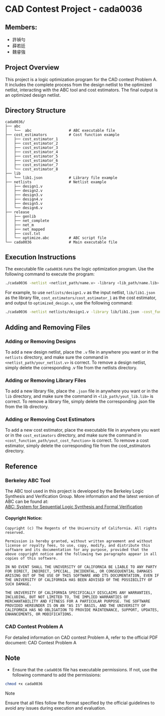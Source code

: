 # CAD Contest Project - cada0036

## Members: 
- 許禎勻
- 薛若廷
- 魏睿強

## Project Overview
This project is a logic optimization program for the CAD contest Problem A. It includes the complete process from the design netlist to the optimized netlist, interacting with the ABC tool and cost estimators. The final output is an optimized design netlist.

## Directory Structure
```plaintext
cada0036/
├── abc
│   └──  abc                 # ABC executable file
├── cost_estimators          # Cost function example
│   ├── cost_estimator_1     
│   ├── cost_estimator_2     
│   ├── cost_estimator_3     
│   ├── cost_estimator_4     
│   ├── cost_estimator_5     
│   ├── cost_estimator_6     
│   ├── cost_estimator_7     
│   └── cost_estimator_8     
├── lib
│   └── lib1.json            # Library file example
├── netlists                 # Netlist example
│   ├── design1.v   
│   ├── design2.v   
│   ├── design3.v   
│   ├── design4.v   
│   ├── design5.v   
│   └── design6.v   
├── release
│   ├── genlib
│   ├── net_complete
│   ├── net_m
│   ├── net_mapped
│   ├── cost.txt
│   └── optimize.abc         # ABC script file
└── cada0036                 # Main executable file
```

## Execution Instructions
The executable file `cada0036` runs the logic optimization program. Use the following command to execute the program:
```bash
./cada0036 -netlist <netlist_path/name.v> -library <lib_path/name.lib> -cost_function <cost_function_path/name> -output <output_path/name.v>
```
For example, to use `netlists/design1.v` as the input netlist, `lib/lib1.json` as the library file, `cost_estimators/cost_estimator_1` as the cost estimator, and output to `optimized_design.v`, use the following command:
```bash
./cada0036 -netlist netlists/design1.v -library lib/lib1.json -cost_function cost_estimators/cost_estimator_1 -output optimized_design.v
```
## Adding and Removing Files

### Adding or Removing Designs
To add a new design netlist, place the `.v` file in anywhere you want or in the `netlists` directory, and make sure the command in `<netlist_path/your_netlist.v>` is correct.
To remove a design netlist, simply delete the corresponding .v file from the netlists directory.

### Adding or Removing Library Files
To add a new library file, place the `.json` file in anywhere you want or in the `lib` directory, and make sure the command in `<lib_path/yout_lib.lib>` is correct.
To remove a library file, simply delete the corresponding .json file from the lib directory.

### Adding or Removing Cost Estimators
To add a new cost estimator, place the executable file in anywhere you want or in the `cost_estimators` directory, and make sure the command in `<cost_function_path/yout_cost_function>` is correct.
To remove a cost estimator, simply delete the corresponding file from the cost_estimators directory.

## Reference

### Berkeley ABC Tool
The ABC tool used in this project is developed by the Berkeley Logic Synthesis and Verification Group. More information and the latest version of ABC can be found at:\
[ABC: System for Sequential Logic Synthesis and Formal Verification](https://people.eecs.berkeley.edu/~alanmi/abc/)
#### Copyright Notice:
```
Copyright (c) The Regents of the University of California. All rights reserved.

Permission is hereby granted, without written agreement and without license or royalty fees, to use, copy, modify, and distribute this software and its documentation for any purpose, provided that the above copyright notice and the following two paragraphs appear in all copies of this software.

IN NO EVENT SHALL THE UNIVERSITY OF CALIFORNIA BE LIABLE TO ANY PARTY FOR DIRECT, INDIRECT, SPECIAL, INCIDENTAL, OR CONSEQUENTIAL DAMAGES ARISING OUT OF THE USE OF THIS SOFTWARE AND ITS DOCUMENTATION, EVEN IF THE UNIVERSITY OF CALIFORNIA HAS BEEN ADVISED OF THE POSSIBILITY OF SUCH DAMAGE.

THE UNIVERSITY OF CALIFORNIA SPECIFICALLY DISCLAIMS ANY WARRANTIES, INCLUDING, BUT NOT LIMITED TO, THE IMPLIED WARRANTIES OF MERCHANTABILITY AND FITNESS FOR A PARTICULAR PURPOSE. THE SOFTWARE PROVIDED HEREUNDER IS ON AN "AS IS" BASIS, AND THE UNIVERSITY OF CALIFORNIA HAS NO OBLIGATION TO PROVIDE MAINTENANCE, SUPPORT, UPDATES, ENHANCEMENTS, OR MODIFICATIONS.
```

### CAD Contest Problem A
For detailed information on CAD contest Problem A, refer to the official PDF document:
CAD Contest Problem A <!-- Replace with actual link -->

## Note
- Ensure that the `cada0036` file has executable permissions. If not, use the following command to add the permissions:
```bash
chmod +x cada0036
```
> [!NOTE]
> Ensure that all files follow the format specified by the official guidelines to avoid any issues during execution and evaluation.
